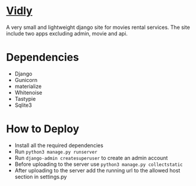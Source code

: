 # [Vidly](afternoon-beach-16819.herokuapp.com)

A very small and lightweight django site for movies rental services.
The site include two apps excluding admin, movie and api.

# Dependencies

* Django
* Gunicorn
* materialize
* Whitenoise
* Tastypie
* Sqlite3

# How to Deploy

* Install all the required dependencies
* Run ``python3 manage.py runserver``
* Run ``django-admin createsuperuser`` to create an admin account
* Before uploading to the server use ``python3 manage.py collectstatic``
* After uploading to the server add the running url to the allowed host section in settings.py